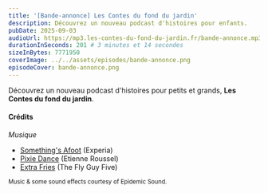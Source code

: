 ```yaml
---
title: '[Bande-annonce] Les Contes du fond du jardin'
description: Découvrez un nouveau podcast d'histoires pour enfants.
pubDate: 2025-09-03
audioUrl: https://mp3.les-contes-du-fond-du-jardin.fr/bande-annonce.mp3
durationInSeconds: 201 # 3 minutes et 14 secondes
sizeInBytes: 7771950
coverImage: ../../assets/episodes/bande-annonce.png
episodeCover: bande-annonce.png
---
```


Découvrez un nouveau podcast d'histoires pour petits et grands, **Les Contes du fond du jardin**.

#### Crédits

_Musique_

- [Something's Afoot](https://www.epidemicsound.com/track/bbpPugAl1s/) (Experia)
- [Pixie Dance](https://www.epidemicsound.com/track/plqECaPX4T/) (Etienne Roussel)
- [Extra Fries](https://www.epidemicsound.com/track/LFmOjKTPLo/) (The Fly Guy Five)

<small>Music & some sound effects courtesy of Epidemic Sound.</small>
